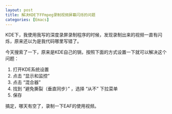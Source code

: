 ```yaml
---
layout: post
title: 解决KDE下FFmpeg录制视频屏幕闪烁的问题
categories: [Emacs]
---
```


KDE下，我使用我写的深度录屏录制程序的时候，发现录制出来的视频一直有闪烁，原来还以为是我代码哪里写错了。

今天搜索了一下，原来是KDE自己的锅，按照下面的方式设置一下就可以解决这个问题：

1. 打开KDE系统设置
2. 点击 “显示和监控”
3. 点击 “混合器”
4. 找到 “避免撕裂（垂直同步）” ，选择 “从不” 下拉菜单
5. 保存

搞定，哪天有空了，录制一下EAF的使用视频。
